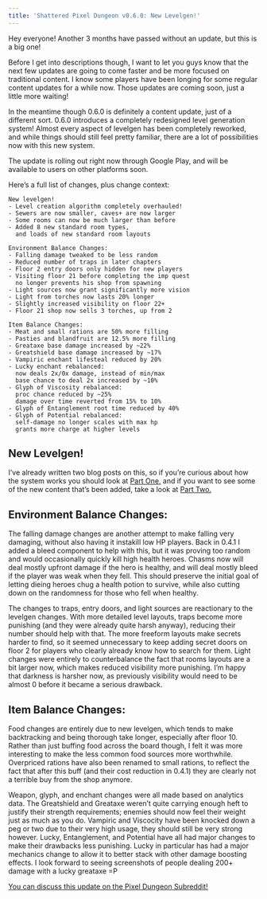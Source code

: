 ```yaml
---
title: 'Shattered Pixel Dungeon v0.6.0: New Levelgen!'
---
```

Hey everyone! Another 3 months have passed without an update, but this is a big one!

Before I get into descriptions though, I want to let you guys know that the next few updates are going to come faster and be more focused on traditional content. I know some players have been longing for some regular content updates for a while now. Those updates are coming soon, just a little more waiting!

In the meantime though 0.6.0 is definitely a content update, just of a different sort. 0.6.0 introduces a completely redesigned level generation system! Almost every aspect of levelgen has been completely reworked, and while things should still feel pretty familiar, there are a lot of possibilities now with this new system.

The update is rolling out right now through Google Play, and will be available to users on other platforms soon.

Here’s a full list of changes, plus change context:

```
New levelgen!
- Level creation algorithm completely overhauled!
- Sewers are now smaller, caves+ are now larger
- Some rooms can now be much larger than before
- Added 8 new standard room types, 
  and loads of new standard room layouts

Environment Balance Changes:
- Falling damage tweaked to be less random
- Reduced number of traps in later chapters
- Floor 2 entry doors only hidden for new players
- Visiting floor 21 before completing the imp quest
  no longer prevents his shop from spawning
- Light sources now grant significantly more vision
- Light from torches now lasts 20% longer
- Slightly increased visibility on floor 22+
- Floor 21 shop now sells 3 torches, up from 2

Item Balance Changes:
- Meat and small rations are 50% more filling
- Pasties and blandfruit are 12.5% more filling
- Greataxe base damage increased by ~22%
- Greatshield base damage increased by ~17%
- Vampiric enchant lifesteal reduced by 20%
- Lucky enchant rebalanced:
  now deals 2x/0x damage, instead of min/max
  base chance to deal 2x increased by ~10%
- Glyph of Viscosity rebalanced:
  proc chance reduced by ~25% 
  damage over time reverted from 15% to 10%
- Glyph of Entanglement root time reduced by 40%
- Glyph of Potential rebalanced:
  self-damage no longer scales with max hp
  grants more charge at higher levels
```

## New Levelgen!

I’ve already written two blog posts on this, so if you’re curious about how the system works you should look at [Part One,](/blog/whats-coming-in-shattered-pixel-dungeon-v060.html) and if you want to see some of the new content that’s been added, take a look at [Part Two.](/blog/whats-coming-in-shattered-pixel-dungeon-v060-2.html)

## Environment Balance Changes:

The falling damage changes are another attempt to make falling very damaging, without also having it instakill low HP players. Back in 0.4.1 I added a bleed component to help with this, but it was proving too random and would occasionally quickly kill high health heroes. Chasms now will deal mostly upfront damage if the hero is healthy, and will deal mostly bleed if the player was weak when they fell. This should preserve the initial goal of letting dieing heroes chug a health potion to survive, while also cutting down on the randomness for those who fell when healthy.

The changes to traps, entry doors, and light sources are reactionary to the levelgen changes. With more detailed level layouts, traps become more punishing (and they were already quite harsh anyway), reducing their number should help with that. The more freeform layouts make secrets harder to find, so it seemed unnecessary to keep adding secret doors on floor 2 for players who clearly already know how to search for them. Light changes were entirely to counterbalance the fact that rooms layouts are a bit larger now, which makes reduced visibility more punishing. I’m happy that darkness is harsher now, as previously visibility would need to be almost 0 before it became a serious drawback.

## Item Balance Changes:

Food changes are entirely due to new levelgen, which tends to make backtracking and being thorough take longer, especially after floor 10. Rather than just buffing food across the board though, I felt it was more interesting to make the less common food sources more worthwhile. Overpriced rations have also been renamed to small rations, to reflect the fact that after this buff (and their cost reduction in 0.4.1) they are clearly not a terrible buy from the shop anymore.

Weapon, glyph, and enchant changes were all made based on analytics data. The Greatshield and Greataxe weren’t quite carrying enough heft to justify their strength requirements; enemies should now feel their weight just as much as you do. Vampiric and Viscocity have been knocked down a peg or two due to their very high usage, they should still be very strong however. Lucky, Entanglement, and Potential have all had major changes to make their drawbacks less punishing. Lucky in particular has had a major mechanics change to allow it to better stack with other damage boosting effects. I look forward to seeing screenshots of people dealing 200+ damage with a lucky greataxe =P

[You can discuss this update on the Pixel Dungeon Subreddit!](https://www.reddit.com/r/PixelDungeon/comments/6fapo7/shattered_pixel_dungeon_v060_new_levelgen)

